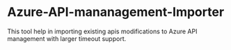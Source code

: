 # Azure-API-mananagement-Importer
This tool help in importing existing apis modifications to Azure API management with larger timeout support. 
